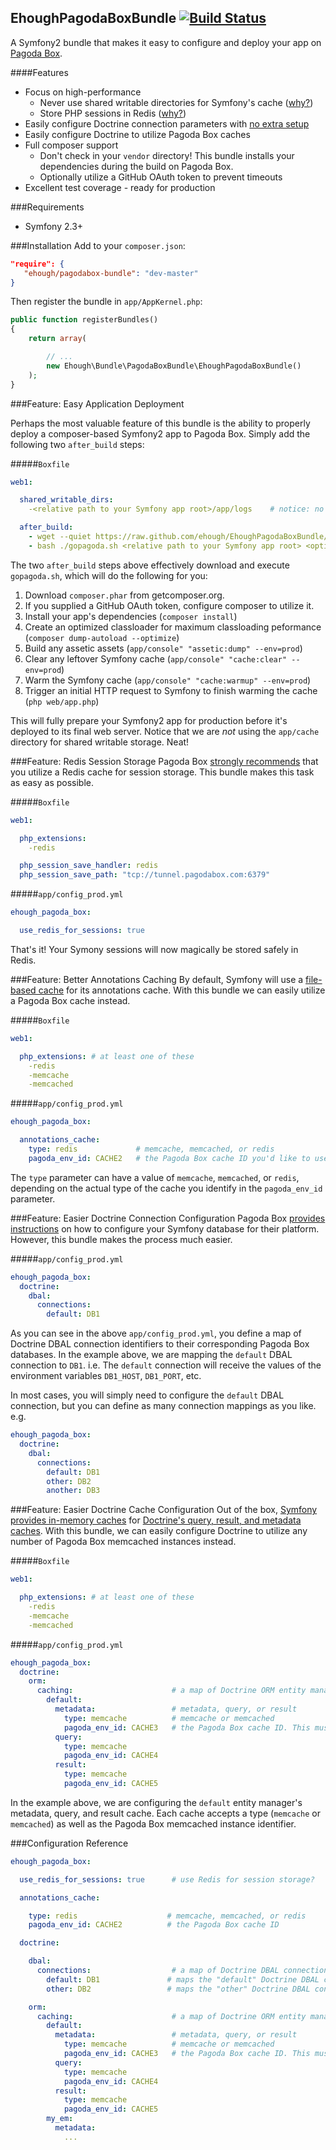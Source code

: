 ## EhoughPagodaBoxBundle [![Build Status](https://secure.travis-ci.org/ehough/EhoughPagodaBoxBundle.png)](http://travis-ci.org/ehough/EhoughPagodaBoxBundle)
A Symfony2 bundle that makes it easy to configure and deploy your app on [Pagoda Box](https://pagodabox.com/).

####Features

* Focus on high-performance
  * Never use shared writable directories for Symfony's cache ([why?](http://blog.pagodabox.com/shared-writable-storage-interruption/))
  * Store PHP sessions in Redis ([why?](http://blog.pagodabox.com/store-sessions-redis-shared-writable-storage/))
* Easily configure Doctrine connection parameters with [no extra setup](https://github.com/pagodabox/symfony-demo/blob/master/README.mkd)
* Easily configure Doctrine to utilize Pagoda Box caches
* Full composer support
  * Don't check in your `vendor` directory! This bundle installs your dependencies during the build on Pagoda Box.
  * Optionally utilize a GitHub OAuth token to prevent timeouts
* Excellent test coverage - ready for production

###Requirements
* Symfony 2.3+

###Installation
Add to your `composer.json`:

 ```json
"require": {
    "ehough/pagodabox-bundle": "dev-master"
}
```

Then register the bundle in `app/AppKernel.php`:

```php
public function registerBundles()
{
    return array(

        // ...
        new Ehough\Bundle\PagodaBoxBundle\EhoughPagodaBoxBundle()
    );
}
```

###Feature: Easy Application Deployment

Perhaps the most valuable feature of this bundle is the ability to properly deploy a composer-based Symfony2 app
to Pagoda Box. Simply add the following two `after_build` steps:

#####`Boxfile`
```yml
web1:

  shared_writable_dirs:
    -<relative path to your Symfony app root>/app/logs    # notice: no app/cache directory!

  after_build:
    - wget --quiet https://raw.github.com/ehough/EhoughPagodaBoxBundle/master/Resources/bash/gopagoda.sh
    - bash ./gopagoda.sh <relative path to your Symfony app root> <optional GitHub OAuth token>
```
The two `after_build` steps above effectively download and execute `gopagoda.sh`, which will do the
following for you:

1. Download `composer.phar` from getcomposer.org.
1. If you supplied a GitHub OAuth token, configure composer to utilize it.
1. Install your app's dependencies (`composer install`)
1. Create an optimized classloader for maximum classloading peformance (`composer dump-autoload --optimize`)
1. Build any assetic assets (`app/console" "assetic:dump" --env=prod`)
1. Clear any leftover Symfony cache (`app/console" "cache:clear" --env=prod`)
1. Warm the Symfony cache (`app/console" "cache:warmup" --env=prod`)
1. Trigger an initial HTTP request to Symfony to finish warming the cache (`php web/app.php`)

This will fully prepare your Symfony2 app for production before it's deployed to its final web server. Notice that
we are *not* using the `app/cache` directory for shared writable storage. Neat!

###Feature: Redis Session Storage
Pagoda Box [strongly recommends](http://blog.pagodabox.com/store-sessions-redis-shared-writable-storage/) that you
utilize a Redis cache for session storage. This bundle makes this task as easy as possible.

#####`Boxfile`
```yml
web1:

  php_extensions:
    -redis

  php_session_save_handler: redis
  php_session_save_path: "tcp://tunnel.pagodabox.com:6379"
```

#####`app/config_prod.yml`
```yml
ehough_pagoda_box:

  use_redis_for_sessions: true
```

That's it! Your Symony sessions will now magically be stored safely in Redis.

###Feature: Better Annotations Caching
By default, Symfony will use a [file-based cache](http://symfony.com/doc/current/reference/configuration/framework.html#full-default-configuration)
for its annotations cache. With this bundle we can easily utilize a Pagoda Box cache instead.

#####`Boxfile`
```yml
web1:

  php_extensions: # at least one of these
    -redis
    -memcache
    -memcached
```

#####`app/config_prod.yml`
```yml
ehough_pagoda_box:

  annotations_cache:
    type: redis             # memcache, memcached, or redis
    pagoda_env_id: CACHE2   # the Pagoda Box cache ID you'd like to use for the annotations cache
```
The `type` parameter can have a value of `memcache`, `memcached`, or `redis`, depending on the actual type of the
cache you identify in the `pagoda_env_id` parameter.

###Feature: Easier Doctrine Connection Configuration
Pagoda Box [provides instructions](https://github.com/pagodabox/symfony-demo/blob/master/README.mkd)
on how to configure your Symfony database for their platform. However, this bundle makes the process much easier.

#####`app/config_prod.yml`
```yml
ehough_pagoda_box:
  doctrine:
    dbal:
      connections:
        default: DB1
```
As you can see in the above  `app/config_prod.yml`, you define a map of Doctrine DBAL connection identifiers
to their corresponding Pagoda Box databases. In the example above, we are mapping the `default` DBAL connection
to `DB1`. i.e. The `default` connection will receive the values of the environment variables `DB1_HOST`, `DB1_PORT`, etc.

In most cases, you will simply need to configure the `default` DBAL connection, but you can define as many connection
mappings as you like. e.g.

```yml
ehough_pagoda_box:
  doctrine:
    dbal:
      connections:
        default: DB1
        other: DB2
        another: DB3
```

###Feature: Easier Doctrine Cache Configuration
Out of the box, [Symfony provides in-memory caches](http://symfony.com/doc/current/reference/configuration/doctrine.html)
for [Doctrine's query, result, and metadata caches](http://docs.doctrine-project.org/en/latest/reference/caching.html#integrating-with-the-orm).
With this bundle, we can easily configure Doctrine to utilize any number of Pagoda Box memcached instances instead.

#####`Boxfile`
```yml
web1:

  php_extensions: # at least one of these
    -redis
    -memcache
    -memcached
```

#####`app/config_prod.yml`
```yml
ehough_pagoda_box:
  doctrine:
	orm:
	  caching:                      # a map of Doctrine ORM entity manager IDs to
	    default:
		  metadata:                 # metadata, query, or result
		    type: memcache          # memcache or memcached
      		pagoda_env_id: CACHE3 	# the Pagoda Box cache ID. This must be a Memcache cache!
          query:
            type: memcache
            pagoda_env_id: CACHE4
          result:
            type: memcache
            pagoda_env_id: CACHE5
```
In the example above, we are configuring the `default` entity manager's metadata, query, and result cache. Each
cache accepts a type (`memcache` or `memcached`) as well as the Pagoda Box memcached instance identifier.

###Configuration Reference

```yml
ehough_pagoda_box:

  use_redis_for_sessions: true      # use Redis for session storage?

  annotations_cache:

    type: redis                    # memcache, memcached, or redis
    pagoda_env_id: CACHE2          # the Pagoda Box cache ID

  doctrine:

	dbal:
	  connections:                  # a map of Doctrine DBAL connection IDs to Pagoda Box database IDs
	    default: DB1               # maps the "default" Doctrine DBAL connection to DB1_HOST, DB1_PORT, etc
	    other: DB2                 # maps the "other" Doctrine DBAL connection to DB2_HOST, DB2_PORT, etc

	orm:
	  caching:                      # a map of Doctrine ORM entity manager IDs to
	    default:
		  metadata:                 # metadata, query, or result
		    type: memcache          # memcache or memcached
      		pagoda_env_id: CACHE3 	# the Pagoda Box cache ID. This must be a Memcache cache!
          query:
            type: memcache
            pagoda_env_id: CACHE4
          result:
            type: memcache
            pagoda_env_id: CACHE5
        my_em:
          metadata:
            ...
```